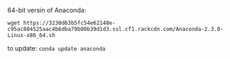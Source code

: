 64-bit versin of Anaconda:

`wget https://3230d63b5fc54e62148e-c95ac804525aac4b6dba79b00b39d1d3.ssl.cf1.rackcdn.com/Anaconda-2.3.0-Linux-x86_64.sh`

to update:
`conda update anaconda`

